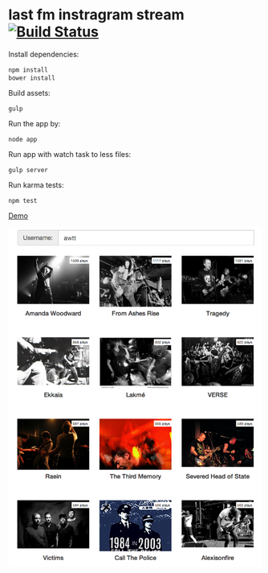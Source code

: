 last fm instragram stream [![Build Status](https://travis-ci.org/danielhusar/lastfm-instagram.svg)](https://travis-ci.org/danielhusar/lastfm-instagram)
=========================

Install dependencies:
	
	npm install
	bower install
	
Build assets:

	gulp
	
Run the app by:

	node app
	
Run app with watch task to less files:

	gulp server

Run karma tests:

	npm test

[Demo](http://danielhusar.sk:3000/)

![Screenshots](public/img/screenshot.png)
